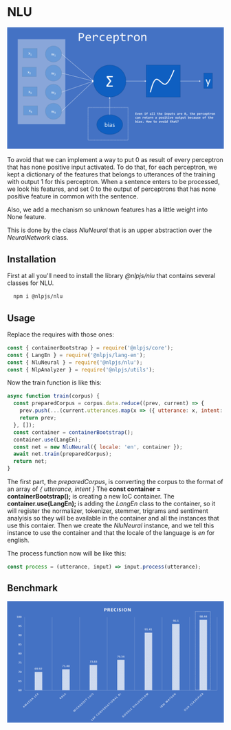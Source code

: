 # NLU

![](../images/capture11.png)

To avoid that we can implement a way to put 0 as result of every perceptron that has none positive input activated. To do that, for each perceptron, we kept a dictionary of the features that belongs to utterances of the training with output 1 for this perceptron. When a sentence enters to be processed, we look his features, and set 0 to the output of perceptrons that has none positive feature in common with the sentence.

Also, we add a mechanism so unknown features has a little weight into None feature.

This is done by the class _NluNeural_ that is an upper abstraction over the _NeuralNetwork_ class.

## Installation

First at all you'll need to install the library _@nlpjs/nlu_ that contains several classes for NLU.

```bash
  npm i @nlpjs/nlu
```

## Usage

Replace the requires with those ones:

```javascript
const { containerBootstrap } = require('@nlpjs/core');
const { LangEn } = require('@nlpjs/lang-en');
const { NluNeural } = require('@nlpjs/nlu');
const { NlpAnalyzer } = require('@nlpjs/utils');
```

Now the train function is like this:

```javascript
async function train(corpus) {
  const preparedCorpus = corpus.data.reduce((prev, current) => {
    prev.push(...(current.utterances.map(x => ({ utterance: x, intent: current.intent }))));
    return prev;
  }, []);
  const container = containerBootstrap();
  container.use(LangEn);
  const net = new NluNeural({ locale: 'en', container });
  await net.train(preparedCorpus);
  return net;
}
```

The first part, the _preparedCorpus_, is converting the corpus to the format of an array of _{ utterance, intent }_
The **const container = containerBootstrap();** is creating a new IoC container.
The **container.use(LangEn);** is adding the _LangEn_ class to the container, so it will register the normalizer, tokenizer, stemmer, trigrams and sentiment analyisis so they will be available in the container and all the instances that use this contaier.
Then we create the _NluNeural_ instance, and we tell this instance to use the container and that the locale of the language is _en_ for english. 

The process function now will be like this:

```javascript
const process = (utterance, input) => input.process(utterance);
```

## Benchmark
![](../images/capture12.png)
